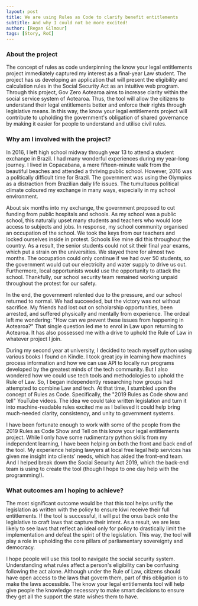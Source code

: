 ```yaml
---
layout: post
title: We are using Rules as Code to clarify benefit entitlements
subtitle: And why I could not be more excited!
author: [Regan Gilmour]
tags: [Story, RoC]
---
```


### About the project

The concept of rules as code underpinning the know your legal entitlements project immediately captured my interest as a final-year Law student. The project has us developing an application that will present the eligibility and calculation rules in the Social Security Act as an intuitive web program. Through this project, Gov Zero Aotearoa aims to increase clarity within the social service system of Aotearoa. Thus, the tool will allow the citizens to understand their legal entitlements better and enforce their rights through legislative means. In this way, the know your legal entitlements project will contribute to upholding the government's obligation of shared governance by making it easier for people to understand and utilise civil rules.

### Why am I involved with the project?


In 2016, I left high school midway through year 13 to attend a student exchange in Brazil. I had many wonderful experiences during my year-long journey. I lived in Copacabana, a mere fifteen-minute walk from the beautiful beaches and attended a thriving public school. However, 2016 was a politically difficult time for Brazil. The government was using the Olympics as a distraction from Brazilian daily life issues. The tumultuous political climate coloured my exchange in many ways, especially in my school environment. 

About six months into my exchange, the government proposed to cut funding from public hospitals and schools. As my school was a public school, this naturally upset many students and teachers who would lose access to subjects and jobs. In response, my school community organised an occupation of the school. We took the keys from our teachers and locked ourselves inside in protest. Schools like mine did this throughout the country. As a result, the senior students could not sit their final year exams, which put a strain on the universities. We stayed there for almost two months. The occupation could only continue if we had over 50 students, so the government would cut our electricity and water supply to drive us out. Furthermore, local opportunists would use the opportunity to attack the school. Thankfully, our school security team remained working unpaid throughout the protest for our safety.

In the end, the government relented due to the pressure, and our school returned to normal. We had succeeded, but the victory was not without sacrifice. My friends had lost out on scholarship opportunities, been arrested, and suffered physically and mentally from experience. The ordeal left me wondering: "How can we prevent these issues from happening in Aotearoa?" That single question led me to enrol in Law upon returning to Aotearoa. It has also possessed me with a drive to uphold the Rule of Law in whatever project I join.

During my second year at university, I decided to teach myself python using various books I found on Kindle. I took great joy in learning how machines process information and how we can use API to locally run programs developed by the greatest minds of the tech community. But I also wondered how we could use tech tools and methodologies to uphold the Rule of Law. So, I began independently researching how groups had attempted to combine Law and tech. At that time, I stumbled upon the concept of Rules as Code. Specifically, the "2019 Rules as Code show and tell" YouTube videos. The idea we could take written legislation and turn it into machine-readable rules excited me as I believed it could help bring much-needed clarity, consistency, and unity to government systems.   

I have been fortunate enough to work with some of the people from the 2019 Rules as Code Show and Tell on this know your legal entitlements project. While I only have some rudimentary python skills from my independent learning, I have been helping on both the front and back end of the tool. My experience helping lawyers at local free legal help services has given me insight into clients' needs, which has aided the front-end team. And I helped break down the Social Security Act 2019, which the back-end team is using to create the tool (though I hope to one day help with the programming!).

### What outcomes am I hoping to achieve?

The most significant outcome would be that this tool helps unifiy the legislation as written with the policy to ensure kiwi receive their full entitlements. If the tool is successful, it will put the onus back onto the legislative to craft laws that capture their intent. As a result, we are less likely to see laws that reflect an ideal only for policy to drastically limit the implementation and defeat the spirit of the legislation. This way, the tool will play a role in upholding the core pillars of parliamentary sovereignty and democracy.

I hope people will use this tool to navigate the social security system. Understanding what rules affect a person's eligibility can be confusing following the act alone. Although under the Rule of Law, citizens should have open access to the laws that govern them, part of this obligation is to make the laws accessible. The know your legal entitlements tool will help give people the knowledge necessary to make smart decisions to ensure they get all the support the state wishes them to have.
